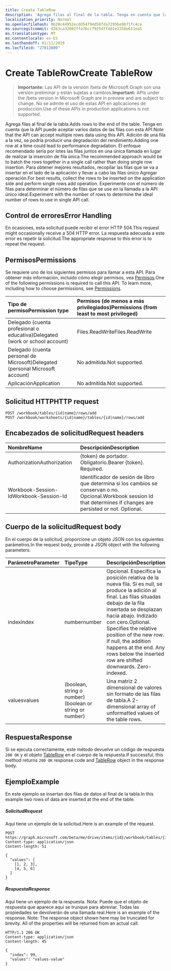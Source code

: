 ```yaml
---
title: Create TableRow
description: 'Agrega filas al final de la tabla. Tenga en cuenta que la API puede aceptar varios datos de las filas con esta API. Adición de una fila a la vez, se podría producir una degradación del rendimiento. El enfoque recomendado sería por lotes las filas juntos en una única llamada en lugar de realizar la inserción de fila única. Para obtener mejores resultados, recopilar las filas que se va a insertar en el lado de la aplicación y llevar a cabo las filas único Agregar operación. Experimente con el número de filas para determinar el número de filas que se use en la llamada a la API único ideal. '
localization_priority: Normal
ms.openlocfilehash: 0b20c44952ecdd54794d58fda7295be9b71fc4ce
ms.sourcegitcommit: d2b3ca32602ffa76cc7925d7f4d1e2258e611ea5
ms.translationtype: MT
ms.contentlocale: es-ES
ms.lasthandoff: 01/11/2019
ms.locfileid: "27813800"
---
```

# <a name="create-tablerow"></a><span data-ttu-id="97374-108">Create TableRow</span><span class="sxs-lookup"><span data-stu-id="97374-108">Create TableRow</span></span>

> <span data-ttu-id="97374-109">**Importante:** Las API de la versión /beta de Microsoft Graph son una versión preliminar y están sujetas a cambios.</span><span class="sxs-lookup"><span data-stu-id="97374-109">**Important:** APIs under the /beta version in Microsoft Graph are in preview and are subject to change.</span></span> <span data-ttu-id="97374-110">No se admite el uso de estas API en aplicaciones de producción.</span><span class="sxs-lookup"><span data-stu-id="97374-110">Use of these APIs in production applications is not supported.</span></span>

<span data-ttu-id="97374-111">Agrega filas al final de la tabla.</span><span class="sxs-lookup"><span data-stu-id="97374-111">Adds rows to the end of the table.</span></span> <span data-ttu-id="97374-112">Tenga en cuenta que la API puede aceptar varios datos de las filas con esta API.</span><span class="sxs-lookup"><span data-stu-id="97374-112">Note that the API can accept multiple rows data using this API.</span></span> <span data-ttu-id="97374-113">Adición de una fila a la vez, se podría producir una degradación del rendimiento.</span><span class="sxs-lookup"><span data-stu-id="97374-113">Adding one row at a time could lead to performance degradation.</span></span> <span data-ttu-id="97374-114">El enfoque recomendado sería por lotes las filas juntos en una única llamada en lugar de realizar la inserción de fila única.</span><span class="sxs-lookup"><span data-stu-id="97374-114">The recommended approach would be to batch the rows together in a single call rather than doing single row insertion.</span></span> <span data-ttu-id="97374-115">Para obtener mejores resultados, recopilar las filas que se va a insertar en el lado de la aplicación y llevar a cabo las filas único Agregar operación.</span><span class="sxs-lookup"><span data-stu-id="97374-115">For best results, collect the rows to be inserted on the application side and perform single rows add operation.</span></span> <span data-ttu-id="97374-116">Experimente con el número de filas para determinar el número de filas que se use en la llamada a la API único ideal.</span><span class="sxs-lookup"><span data-stu-id="97374-116">Experiment with the number of rows to determine the ideal number of rows to use in single API call.</span></span> 

## <a name="error-handling"></a><span data-ttu-id="97374-117">Control de errores</span><span class="sxs-lookup"><span data-stu-id="97374-117">Error Handling</span></span>

<span data-ttu-id="97374-118">En ocasiones, esta solicitud puede recibir el error HTTP 504.</span><span class="sxs-lookup"><span data-stu-id="97374-118">This request might occasionally receive a 504 HTTP error.</span></span> <span data-ttu-id="97374-119">La respuesta adecuada a este error es repetir la solicitud.</span><span class="sxs-lookup"><span data-stu-id="97374-119">The appropriate response to this error is to repeat the request.</span></span>

## <a name="permissions"></a><span data-ttu-id="97374-120">Permisos</span><span class="sxs-lookup"><span data-stu-id="97374-120">Permissions</span></span>
<span data-ttu-id="97374-p105">Se requiere uno de los siguientes permisos para llamar a esta API. Para obtener más información, incluido cómo elegir permisos, vea [Permisos](/graph/permissions-reference).</span><span class="sxs-lookup"><span data-stu-id="97374-p105">One of the following permissions is required to call this API. To learn more, including how to choose permissions, see [Permissions](/graph/permissions-reference).</span></span>

|<span data-ttu-id="97374-123">Tipo de permiso</span><span class="sxs-lookup"><span data-stu-id="97374-123">Permission type</span></span>      | <span data-ttu-id="97374-124">Permisos (de menos a más privilegiados)</span><span class="sxs-lookup"><span data-stu-id="97374-124">Permissions (from least to most privileged)</span></span>              |
|:--------------------|:---------------------------------------------------------|
|<span data-ttu-id="97374-125">Delegado (cuenta profesional o educativa)</span><span class="sxs-lookup"><span data-stu-id="97374-125">Delegated (work or school account)</span></span> | <span data-ttu-id="97374-126">Files.ReadWrite</span><span class="sxs-lookup"><span data-stu-id="97374-126">Files.ReadWrite</span></span>    |
|<span data-ttu-id="97374-127">Delegado (cuenta personal de Microsoft)</span><span class="sxs-lookup"><span data-stu-id="97374-127">Delegated (personal Microsoft account)</span></span> | <span data-ttu-id="97374-128">No admitida.</span><span class="sxs-lookup"><span data-stu-id="97374-128">Not supported.</span></span>    |
|<span data-ttu-id="97374-129">Aplicación</span><span class="sxs-lookup"><span data-stu-id="97374-129">Application</span></span> | <span data-ttu-id="97374-130">No admitida.</span><span class="sxs-lookup"><span data-stu-id="97374-130">Not supported.</span></span> |

## <a name="http-request"></a><span data-ttu-id="97374-131">Solicitud HTTP</span><span class="sxs-lookup"><span data-stu-id="97374-131">HTTP request</span></span>
<!-- { "blockType": "ignored" } -->
```http
POST /workbook/tables/{id|name}/rows/add
POST /workbook/worksheets/{id|name}/tables/{id|name}/rows/add

```
## <a name="request-headers"></a><span data-ttu-id="97374-132">Encabezados de solicitud</span><span class="sxs-lookup"><span data-stu-id="97374-132">Request headers</span></span>
| <span data-ttu-id="97374-133">Nombre</span><span class="sxs-lookup"><span data-stu-id="97374-133">Name</span></span>       | <span data-ttu-id="97374-134">Descripción</span><span class="sxs-lookup"><span data-stu-id="97374-134">Description</span></span>|
|:---------------|:----------|
| <span data-ttu-id="97374-135">Authorization</span><span class="sxs-lookup"><span data-stu-id="97374-135">Authorization</span></span>  | <span data-ttu-id="97374-p106">{token} de portador. Obligatorio.</span><span class="sxs-lookup"><span data-stu-id="97374-p106">Bearer {token}. Required.</span></span> |
| <span data-ttu-id="97374-138">Workbook-Session-Id</span><span class="sxs-lookup"><span data-stu-id="97374-138">Workbook-Session-Id</span></span>  | <span data-ttu-id="97374-p107">Identificador de sesión de libro que determina si los cambios se conservan o no. Opcional.</span><span class="sxs-lookup"><span data-stu-id="97374-p107">Workbook session Id that determines if changes are persisted or not. Optional.</span></span>|

## <a name="request-body"></a><span data-ttu-id="97374-141">Cuerpo de la solicitud</span><span class="sxs-lookup"><span data-stu-id="97374-141">Request body</span></span>
<span data-ttu-id="97374-142">En el cuerpo de la solicitud, proporcione un objeto JSON con los siguientes parámetros.</span><span class="sxs-lookup"><span data-stu-id="97374-142">In the request body, provide a JSON object with the following parameters.</span></span>

| <span data-ttu-id="97374-143">Parámetro</span><span class="sxs-lookup"><span data-stu-id="97374-143">Parameter</span></span>    | <span data-ttu-id="97374-144">Tipo</span><span class="sxs-lookup"><span data-stu-id="97374-144">Type</span></span>   |<span data-ttu-id="97374-145">Descripción</span><span class="sxs-lookup"><span data-stu-id="97374-145">Description</span></span>|
|:---------------|:--------|:----------|
|<span data-ttu-id="97374-146">index</span><span class="sxs-lookup"><span data-stu-id="97374-146">index</span></span>|<span data-ttu-id="97374-147">number</span><span class="sxs-lookup"><span data-stu-id="97374-147">number</span></span>|<span data-ttu-id="97374-p108">Opcional. Especifica la posición relativa de la nueva fila. Si es null, se produce la adición al final. Las filas situadas debajo de la fila insertada se desplazan hacia abajo. Indizado con cero.</span><span class="sxs-lookup"><span data-stu-id="97374-p108">Optional. Specifies the relative position of the new row. If null, the addition happens at the end. Any rows below the inserted row are shifted downwards. Zero-indexed.</span></span>|
|<span data-ttu-id="97374-153">values</span><span class="sxs-lookup"><span data-stu-id="97374-153">values</span></span>|<span data-ttu-id="97374-154">(boolean, string o number)</span><span class="sxs-lookup"><span data-stu-id="97374-154">(boolean or string or number)</span></span>|<span data-ttu-id="97374-155">Una matriz 2 dimensional de valores sin formato de las filas de tabla.</span><span class="sxs-lookup"><span data-stu-id="97374-155">A 2-dimensional array of unformatted values of the table rows.</span></span>|

## <a name="response"></a><span data-ttu-id="97374-156">Respuesta</span><span class="sxs-lookup"><span data-stu-id="97374-156">Response</span></span>

<span data-ttu-id="97374-157">Si se ejecuta correctamente, este método devuelve un código de respuesta `200 OK` y el objeto [TableRow](../resources/tablerow.md) en el cuerpo de la respuesta.</span><span class="sxs-lookup"><span data-stu-id="97374-157">If successful, this method returns `200 OK` response code and [TableRow](../resources/tablerow.md) object in the response body.</span></span>

## <a name="example"></a><span data-ttu-id="97374-158">Ejemplo</span><span class="sxs-lookup"><span data-stu-id="97374-158">Example</span></span>
<span data-ttu-id="97374-159">En este ejemplo se insertan dos filas de datos al final de la tabla.</span><span class="sxs-lookup"><span data-stu-id="97374-159">In this example two rows of data are inserted at the end of the table.</span></span> 

##### <a name="request"></a><span data-ttu-id="97374-160">Solicitud</span><span class="sxs-lookup"><span data-stu-id="97374-160">Request</span></span>
<span data-ttu-id="97374-161">Aquí tiene un ejemplo de la solicitud.</span><span class="sxs-lookup"><span data-stu-id="97374-161">Here is an example of the request.</span></span>
<!-- {
  "blockType": "request",
  "name": "tablerowcollection_add"
}-->
```http
POST https://graph.microsoft.com/beta/me/drive/items/{id}/workbook/tables/{id|name}/rows/add
Content-type: application/json
Content-length: 51

{
  "values": [
    [1, 2, 3],
    [4, 5, 6]
  ]
}
```

##### <a name="response"></a><span data-ttu-id="97374-162">Respuesta</span><span class="sxs-lookup"><span data-stu-id="97374-162">Response</span></span>
<span data-ttu-id="97374-p109">Aquí tiene un ejemplo de la respuesta. Nota: Puede que el objeto de respuesta que aparece aquí se trunque para abreviar. Todas las propiedades se devolverán de una llamada real.</span><span class="sxs-lookup"><span data-stu-id="97374-p109">Here is an example of the response. Note: The response object shown here may be truncated for brevity. All of the properties will be returned from an actual call.</span></span>
<!-- {
  "blockType": "response",
  "truncated": true,
  "@odata.type": "microsoft.graph.tableRow"
} -->
```http
HTTP/1.1 200 OK
Content-type: application/json
Content-length: 45

{
  "index": 99,
  "values": "values-value"
}
```

<!-- uuid: 8fcb5dbc-d5aa-4681-8e31-b001d5168d79
2015-10-25 14:57:30 UTC -->
<!-- {
  "type": "#page.annotation",
  "description": "TableRowCollection: add",
  "keywords": "",
  "section": "documentation",
  "tocPath": ""
}-->
